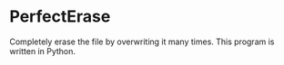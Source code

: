 # PerfectErase
Completely erase the file by overwriting it many times. This program is written in Python.
